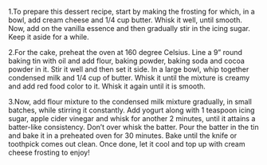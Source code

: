1.To prepare this dessert recipe, start by making the frosting for which, in a bowl, add cream cheese and 1/4 cup butter. Whisk it
  well, until smooth. Now, add on the vanilla essence and then gradually stir in the icing sugar. Keep it aside for a while.

2.For the cake, preheat the oven at 160 degree Celsius. Line a 9” round baking tin with oil and add flour, baking powder, baking soda
  and cocoa powder in it. Stir it well and then set it side. In a large bowl, whip together condensed milk and 1/4 cup of butter. Whisk it until the mixture is creamy and add red food color to it. Whisk it again until it is smooth.

3.Now, add flour mixture to the condensed milk mixture gradually, in small batches, while stirring it constantly. Add yogurt along with
  1 teaspoon icing sugar, apple cider vinegar and whisk for another 2 minutes, until it attains a batter-like consistency. Don’t over whisk the batter. Pour the batter in the tin and bake it in a preheated oven for 30 minutes. Bake until the knife or toothpick comes out clean. Once done, let it cool and top up with cream cheese frosting to enjoy!